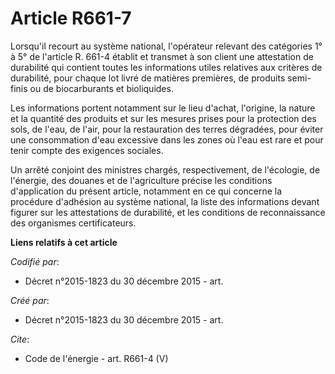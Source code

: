 # Article R661-7

Lorsqu'il recourt au système national, l'opérateur relevant des catégories 1° à 5° de l'article R. 661-4 établit et transmet
à son client une attestation de durabilité qui contient toutes les informations utiles relatives aux critères de durabilité,
pour chaque lot livré de matières premières, de produits semi-finis ou de biocarburants et bioliquides. 

Les informations portent notamment sur le lieu d'achat, l'origine, la nature et la quantité des produits et sur les mesures
prises pour la protection des sols, de l'eau, de l'air, pour la restauration des terres dégradées, pour éviter une
consommation d'eau excessive dans les zones où l'eau est rare et pour tenir compte des exigences sociales. 

Un arrêté conjoint des ministres chargés, respectivement, de l'écologie, de l'énergie, des douanes et de l'agriculture
précise les conditions d'application du présent article, notamment en ce qui concerne la procédure d'adhésion au système
national, la liste des informations devant figurer sur les attestations de durabilité, et les conditions de reconnaissance
des organismes certificateurs.

**Liens relatifs à cet article**

_Codifié par_:

  - Décret n°2015-1823 du 30 décembre 2015 - art.

_Créé par_:

  - Décret n°2015-1823 du 30 décembre 2015 - art.

_Cite_:

  - Code de l'énergie - art. R661-4 (V)

